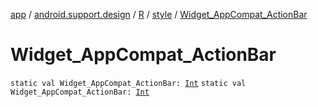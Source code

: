 [app](../../../index.md) / [android.support.design](../../index.md) / [R](../index.md) / [style](index.md) / [Widget_AppCompat_ActionBar](./-widget_-app-compat_-action-bar.md)

# Widget_AppCompat_ActionBar

`static val Widget_AppCompat_ActionBar: `[`Int`](https://kotlinlang.org/api/latest/jvm/stdlib/kotlin/-int/index.html)
`static val Widget_AppCompat_ActionBar: `[`Int`](https://kotlinlang.org/api/latest/jvm/stdlib/kotlin/-int/index.html)